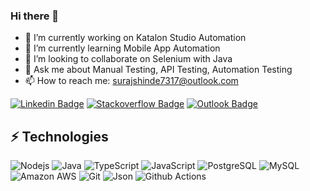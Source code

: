 ### Hi there 👋

<!--
**surajshindeqa/surajshindeqa** is a ✨ _special_ ✨ repository because its `README.md` (this file) appears on your GitHub profile.

Here are some ideas to get you started:

- 🔭 I’m currently working on ...
- 🌱 I’m currently learning ...
- 👯 I’m looking to collaborate on ...
- 🤔 I’m looking for help with ...
- 💬 Ask me about ...
- 📫 How to reach me: ...
- 😄 Pronouns: ...
- ⚡ Fun fact: ...
-->

- 🔭 I’m currently working on Katalon Studio Automation
- 🌱 I’m currently learning Mobile App Automation
- 👯 I’m looking to collaborate on Selenium with Java
- 💬 Ask me about Manual Testing, API Testing, Automation Testing
- 📫 How to reach me: surajshinde7317@outlook.com

[![Linkedin Badge](https://img.shields.io/badge/-LinkedIn-blue?style=flat-square&logo=Linkedin&logoColor=white&link=https://www.linkedin.com/in/surajshindeqa/)](https://www.linkedin.com/in/surajshindeqa/)
[![Stackoverflow Badge](https://img.shields.io/badge/-Stack%20overflow-FE7A16?style=flat-square&logo=stack-overflow&logoColor=white&link=https://stackoverflow.com/users/14672217/suraj-shinde)](https://stackoverflow.com/users/14672217/suraj-shinde)
[![Outlook Badge](https://img.shields.io/badge/Outlook-0078D4?style=flat-square&logo=microsoft-outlook&logoColor=white@link=mailto:surajshinde7317@outlook.com)](mailto:surajshinde7317@outlook.com)


## ⚡ Technologies

![Nodejs](https://img.shields.io/badge/-Nodejs-black?style=flat-square&logo=Node.js)
![Java](https://img.shields.io/badge/Java-ED8B00?style=flat&logo=java&logoColor=white)
![TypeScript](https://img.shields.io/badge/-TypeScript-007ACC?style=flat-square&logo=typescript&logoColor=white)
![JavaScript](https://img.shields.io/badge/-JavaScript-black?style=flat-square&logo=javascript)
![PostgreSQL](https://img.shields.io/badge/-PostgreSQL-336791?style=flat-square&logo=postgresql)
![MySQL](https://img.shields.io/badge/-MySQL-black?style=flat-square&logo=mysql)
![Amazon AWS](https://img.shields.io/badge/Amazon%20AWS-232F3E?style=flat-square&logo=amazon-aws)
![Git](https://img.shields.io/badge/-Git-F05032?style=flat-square&logo=git&logoColor=white)
![Json](https://img.shields.io/badge/json-5E5C5C?style=flat&logo=json&logoColor=white)
![Github Actions](https://img.shields.io/badge/-Github_Actions-2088FF?style=flat-square&logo=github-actions&logoColor=white)

